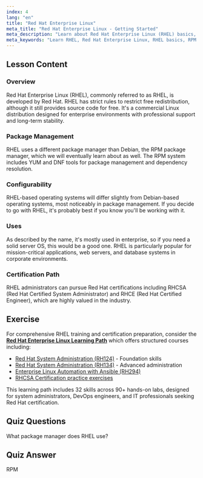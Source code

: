 ```yaml
---
index: 4
lang: "en"
title: "Red Hat Enterprise Linux"
meta_title: "Red Hat Enterprise Linux - Getting Started"
meta_description: "Learn about Red Hat Enterprise Linux (RHEL) basics, its RPM package manager, and enterprise uses. Understand RHEL's core differences and benefits."
meta_keywords: "Learn RHEL, Red Hat Enterprise Linux, RHEL basics, RPM package manager, Linux server OS, beginner RHEL, RHEL guide"
---
```


## Lesson Content

### Overview

Red Hat Enterprise Linux (RHEL), commonly referred to as RHEL, is developed by Red Hat. RHEL has strict rules to restrict free redistribution, although it still provides source code for free. It's a commercial Linux distribution designed for enterprise environments with professional support and long-term stability.

### Package Management

RHEL uses a different package manager than Debian, the RPM package manager, which we will eventually learn about as well. The RPM system includes YUM and DNF tools for package management and dependency resolution.

### Configurability

RHEL-based operating systems will differ slightly from Debian-based operating systems, most noticeably in package management. If you decide to go with RHEL, it's probably best if you know you'll be working with it.

### Uses

As described by the name, it's mostly used in enterprise, so if you need a solid server OS, this would be a good one. RHEL is particularly popular for mission-critical applications, web servers, and database systems in corporate environments.

### Certification Path

RHEL administrators can pursue Red Hat certifications including RHCSA (Red Hat Certified System Administrator) and RHCE (Red Hat Certified Engineer), which are highly valued in the industry.

## Exercise

For comprehensive RHEL training and certification preparation, consider the **[Red Hat Enterprise Linux Learning Path](https://labex.io/skilltrees/rhel)** which offers structured courses including:

- [Red Hat System Administration (RH124)](https://labex.io/courses/red-hat-system-administration-rh124-labs) - Foundation skills
- [Red Hat System Administration (RH134)](https://labex.io/courses/red-hat-system-administration-rh134-labs) - Advanced administration
- [Enterprise Linux Automation with Ansible (RH294)](https://labex.io/courses/red-hat-enterprise-linux-automation-with-ansible-rh294)
- [RHCSA Certification practice exercises](https://labex.io/courses/rhcsa-certification-exam-practice-exercises)

This learning path includes 32 skills across 90+ hands-on labs, designed for system administrators, DevOps engineers, and IT professionals seeking Red Hat certification.

## Quiz Questions

What package manager does RHEL use?

## Quiz Answer

RPM

